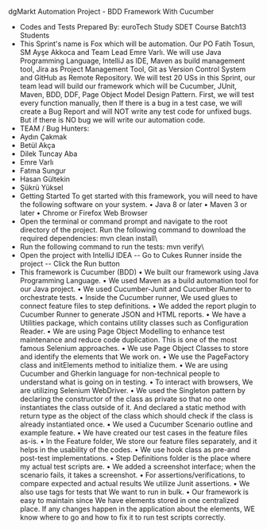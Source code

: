  dgMarkt Automation Project - BDD Framework With Cucumber
- Codes and Tests Prepared By: euroTech Study SDET Course Batch13 Students
- This Sprint's name is Fox which will be automation. Our PO Fatih Tosun, SM Ayşe Akkoca and Team Lead Emre Varlı. We will use Java Programming Language, IntelliJ as IDE, Maven as build management tool, Jira as Project Management Tool, Git as Version Control System and GitHub as Remote Repository. We will test 20 USs in this Sprint, our team lead will build our framework which will be Cucumber, JUnit, Maven, BDD, DDF, Page Object Model Design Pattern. First, we will test every function manually, then If there is a bug in a test case, we will create a Bug Report and will NOT write any test code for unfixed bugs. But if there is NO bug we will write our automation code.
- TEAM / Bug Hunters:
-  Aydın Çakmak
-  Betül Akça
-  Dilek Tuncay Aba
-  Emre Varlı
-  Fatma Sungur
-  Hasan Gültekin
-  Şükrü Yüksel
- Getting Started
To get started with this framework, you will need to have the following software on your system.
 • Java 8 or later
 • Maven 3 or later
 • Chrome or Firefox Web Browser
- Open the terminal or command prompt and navigate to the root directory of the project. Run the following command to download the required dependencies: mvn clean install\
- Run the following command to run the tests: mvn verify\
- Open the project with IntelliJ IDEA -- Go to Cukes Runner inside the project -- Click the Run button
- This framework is Cucumber (BDD)
• We built our framework using Java Programming Language.
• We used Maven as a build automation tool for our Java project.
• We used Cucumber-Junit and Cucumber Runner to orchestrate tests.
• Inside the Cucumber runner, We used glues to connect feature files to step definitions.
• We added the report plugin to Cucumber Runner to generate JSON and HTML reports.
• We have a Utilities package, which contains utility classes such as Configuration Reader.
• We are using Page Object Modelling to enhance test maintenance and reduce code duplication. This is one of the most famous Selenium approaches.
• We use Page Object Classes to store and identify the elements that We work on.
• We use the PageFactory class and initElements method to initialize them.
• We are using Cucumber and Gherkin language for non-technical people to understand what is going on in testing.
• To interact with browsers, We are utilizing Selenium WebDriver.
• We used the Singleton pattern by declaring the constructor of the class as private so that no one instantiates the class outside of it. And declared a static method with return type as the object of the class which should check if the class is already instantiated once.
• We used a Cucumber Scenario outline and example feature.
• We have created our test cases in the feature files as-is.
• In the Feature folder, We store our feature files separately, and it helps in the usability of the codes.
• We use hook class as pre-and post-test implementations.
• Step Definitions folder is the place where my actual test scripts are. • We added a screenshot interface; when the scenario fails, it takes a screenshot.
• For assertions/verifications, to compare expected and actual results We utilize Junit assertions.
• We also use tags for tests that We want to run in bulk.
• Our framework is easy to maintain since We have elements stored in one centralized place. If any changes happen in the application about the elements, WE know where to go and how to fix it to run test scripts correctly.



